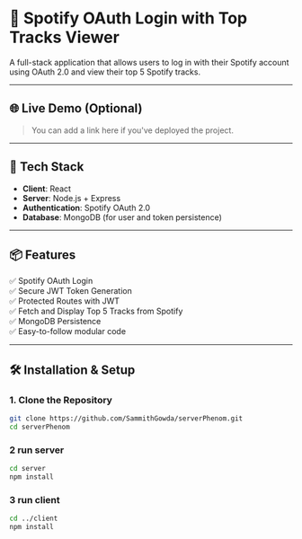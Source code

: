 # 🎵 Spotify OAuth Login with Top Tracks Viewer

A full-stack application that allows users to log in with their Spotify account using OAuth 2.0 and view their top 5 Spotify tracks.

---

## 🌐 Live Demo (Optional)

> You can add a link here if you've deployed the project.

---

## 🚀 Tech Stack

- **Client**: React  
- **Server**: Node.js + Express  
- **Authentication**: Spotify OAuth 2.0  
- **Database**: MongoDB (for user and token persistence)  

---

## 📦 Features

✅ Spotify OAuth Login  
✅ Secure JWT Token Generation  
✅ Protected Routes with JWT  
✅ Fetch and Display Top 5 Tracks from Spotify  
✅ MongoDB Persistence  
✅ Easy-to-follow modular code  

---

## 🛠️ Installation & Setup

### 1. Clone the Repository

```bash
git clone https://github.com/SammithGowda/serverPhenom.git
cd serverPhenom

```
### 2 run server
```bash
cd server
npm install

```

### 3 run client
```bash
cd ../client
npm install

```



